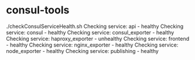 # consul-tools

./checkConsulServiceHealth.sh
Checking service: api - healthy
Checking service: consul - healthy
Checking service: consul_exporter - healthy
Checking service: haproxy_exporter - unhealthy
Checking service: frontend - healthy
Checking service: nginx_exporter - healthy
Checking service: node_exporter - healthy
Checking service: publishing - healthy
